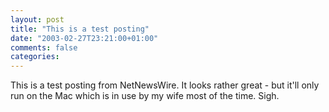 ```yaml
---
layout: post
title: "This is a test posting"
date: "2003-02-27T23:21:00+01:00"
comments: false
categories: 
---
```


<p>This is a test posting from NetNewsWire. It looks rather great - but it'll only run on the Mac which is in use by my wife most of the time. Sigh.</p>


